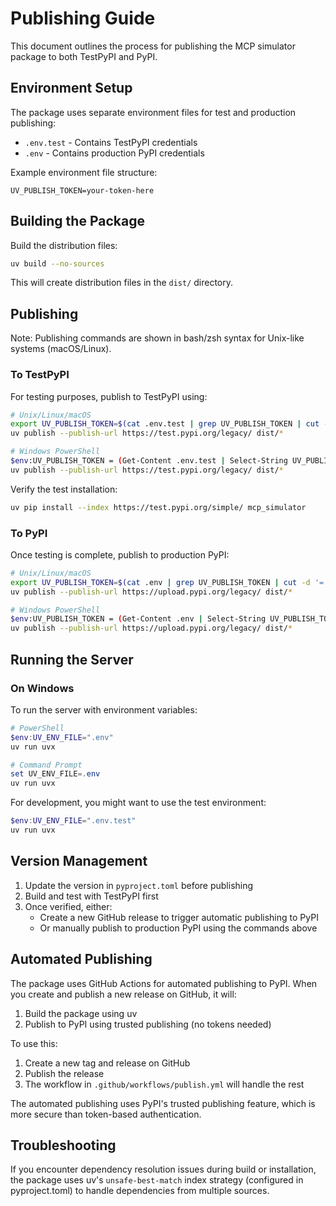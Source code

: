 # Publishing Guide

This document outlines the process for publishing the MCP simulator package to both TestPyPI and PyPI.

## Environment Setup

The package uses separate environment files for test and production publishing:

- `.env.test` - Contains TestPyPI credentials
- `.env` - Contains production PyPI credentials

Example environment file structure:
```
UV_PUBLISH_TOKEN=your-token-here
```

## Building the Package

Build the distribution files:

```bash
uv build --no-sources
```

This will create distribution files in the `dist/` directory.

## Publishing

Note: Publishing commands are shown in bash/zsh syntax for Unix-like systems (macOS/Linux).

### To TestPyPI

For testing purposes, publish to TestPyPI using:

```bash
# Unix/Linux/macOS
export UV_PUBLISH_TOKEN=$(cat .env.test | grep UV_PUBLISH_TOKEN | cut -d '=' -f2)
uv publish --publish-url https://test.pypi.org/legacy/ dist/*

# Windows PowerShell
$env:UV_PUBLISH_TOKEN = (Get-Content .env.test | Select-String UV_PUBLISH_TOKEN).Line.Split('=')[1]
uv publish --publish-url https://test.pypi.org/legacy/ dist/*
```

Verify the test installation:
```bash
uv pip install --index https://test.pypi.org/simple/ mcp_simulator
```

### To PyPI

Once testing is complete, publish to production PyPI:

```bash
# Unix/Linux/macOS
export UV_PUBLISH_TOKEN=$(cat .env | grep UV_PUBLISH_TOKEN | cut -d '=' -f2)
uv publish --publish-url https://upload.pypi.org/legacy/ dist/*

# Windows PowerShell
$env:UV_PUBLISH_TOKEN = (Get-Content .env | Select-String UV_PUBLISH_TOKEN).Line.Split('=')[1]
uv publish --publish-url https://upload.pypi.org/legacy/ dist/*
```

## Running the Server

### On Windows

To run the server with environment variables:

```powershell
# PowerShell
$env:UV_ENV_FILE=".env"
uv run uvx

# Command Prompt
set UV_ENV_FILE=.env
uv run uvx
```

For development, you might want to use the test environment:
```powershell
$env:UV_ENV_FILE=".env.test"
uv run uvx
```

## Version Management

1. Update the version in `pyproject.toml` before publishing
2. Build and test with TestPyPI first
3. Once verified, either:
   - Create a new GitHub release to trigger automatic publishing to PyPI
   - Or manually publish to production PyPI using the commands above

## Automated Publishing

The package uses GitHub Actions for automated publishing to PyPI. When you create and publish a new release on GitHub, it will:

1. Build the package using uv
2. Publish to PyPI using trusted publishing (no tokens needed)

To use this:

1. Create a new tag and release on GitHub
2. Publish the release
3. The workflow in `.github/workflows/publish.yml` will handle the rest

The automated publishing uses PyPI's trusted publishing feature, which is more secure than token-based authentication.

## Troubleshooting

If you encounter dependency resolution issues during build or installation, the package uses uv's `unsafe-best-match` index strategy (configured in pyproject.toml) to handle dependencies from multiple sources.
